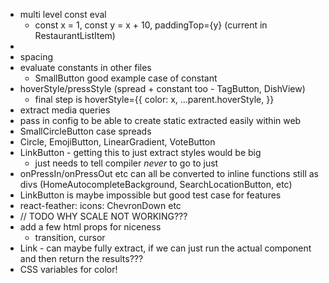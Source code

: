 - multi level const eval
  - const x = 1, const y = x + 10, paddingTop={y} (current in RestaurantListItem)
- <Image />
- spacing
- evaluate constants in other files
  - SmallButton good example case of constant
- hoverStyle/pressStyle (spread + constant too - TagButton, DishView)
  - final step is hoverStyle={{ color: x, ...parent.hoverStyle, }}
- extract media queries
- pass in config to be able to create static extracted easily within web
- SmallCircleButton case spreads
- Circle, EmojiButton, LinearGradient, VoteButton
- LinkButton - getting this to just extract styles would be big
  - just needs to tell compiler _never_ to go to just <div />
- onPressIn/onPressOut etc can all be converted to inline functions still as divs (HomeAutocompleteBackground, SearchLocationButton, etc)
- LinkButton is maybe impossible but good test case for features
- react-feather: icons: ChevronDown etc
- // TODO WHY SCALE NOT WORKING???
- add a few html props for niceness
  - transition, cursor
- Link - can maybe fully extract, if we can just run the actual component and then return the results???
- CSS variables for color!
